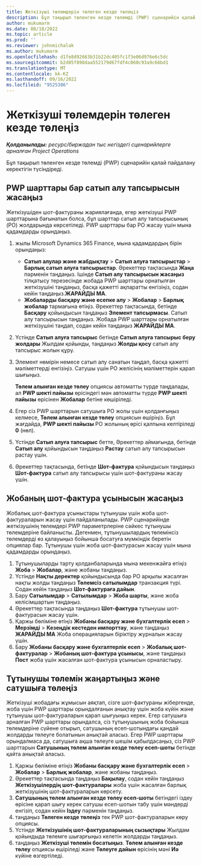 ```yaml
---
title: Жеткізуші төлемдерін төлеген кезде төлеңіз
description: Бұл тақырып төленген кезде төлемді (PWP) сценарийін қалай пайдалану керектігін түсіндіреді.
author: mukumarm
ms.date: 08/18/2022
ms.topic: article
ms.prod: ''
ms.reviewer: johnmichalak
ms.author: mukumarm
ms.openlocfilehash: d1fe8d92663b31b22dc405fc1f3e06d976e6c5dc
ms.sourcegitcommit: b2d05f898daa552179d67fdf4c060c93a9c66bd1
ms.translationtype: MT
ms.contentlocale: kk-KZ
ms.lasthandoff: 09/16/2022
ms.locfileid: "9525386"
---
```

# <a name="pay-when-paid-vendor-payments"></a>Жеткізуші төлемдерін төлеген кезде төлеңіз

_**Қолданылады:** ресурс/биржадан тыс негіздегі сценарийлерге арналған Project Operations_

Бұл тақырып төленген кезде төлемді (PWP) сценарийін қалай пайдалану керектігін түсіндіреді.

## <a name="create-a-purchase-order-that-has-pwp-terms"></a>PWP шарттары бар сатып алу тапсырысын жасаңыз

Жеткізушіден шот-фактураны жариялағанда, егер жеткізуші PWP шарттарына бағынатын болса, бұл шарттар сатып алу тапсырысының (PO) жолдарында көрсетіледі. PWP шарттары бар PO жасау үшін мына қадамдарды орындаңыз.

1. жылы Microsoft Dynamics 365 Finance, мына қадамдардың бірін орындаңыз:

    - **Сатып алулар және жабдықтау** \> **Сатып алуға тапсырыстар** \> **Барлық сатып алуға тапсырыстар**. Әрекеттер тақтасында **Жаңа** пәрменін таңдаңыз. Ішінде **Сатып алу тапсырысын жасаңыз** тілқатысу терезесінде жобада PWP шарттары орнатылған жеткізушіні таңдаңыз, басқа қажетті ақпаратты енгізіңіз, содан кейін таңдаңыз.**ЖАРАЙДЫ МА**.
    - **Жобаларды басқару және есепке алу** \> **Жобалар** \> **Барлық жобалар** тармағына өтіңіз. Әрекеттер тақтасында, бетінде **Басқару** қойындысын таңдаңыз **Элемент тапсырмасы**. Сатып алу тапсырысын таңдаңыз. Жобада PWP шарттары орнатылған жеткізушіні таңдап, содан кейін таңдаңыз **ЖАРАЙДЫ МА**.

2. Үстінде **Сатып алуға тапсырыс** бетінде **Сатып алуға тапсырыс беру жолдары** Жылдам қойынды, таңдаңыз **Жолды қосу** сатып алу тапсырыс жолын құру.
3. Элемент нөмірін немесе сатып алу санатын таңдап, басқа қажетті мәліметтерді енгізіңіз. Сатушы үшін PO желісінің мәліметтерін қарап шығыңыз.

    **Төлем алынған кезде төлеу** опциясы автоматты түрде таңдалады, ал **PWP шекті пайызы** өрісіндегі мән автоматты түрде **PWP шекті пайызы** өрісінен **Жобалар** бетіне көшіріледі.

4. Егер сіз PWP шарттарын сатушыға PO жолы үшін қолданғыңыз келмесе, **Төлем алынған кезде төлеу** опциясын өшіріңіз. Бұл жағдайда, **PWP шекті пайызы** PO жолының өрісі қалпына келтіріледі **0** (нөл).
5. Үстінде **Сатып алуға тапсырыс** бетте, Әрекеттер аймағында, бетінде **Сатып алу** қойындысын таңдаңыз **Растау** сатып алу тапсырысын растау үшін.
6. Әрекеттер тақтасында, бетінде **Шот-фактура** қойындысын таңдаңыз **Шот-фактура** сатып алу тапсырысы үшін шот-фактураны жасау үшін.

## <a name="create-a-project-invoice-proposal"></a>Жобаның шот-фактура ұсынысын жасаңыз

Жобалық шот-фактура ұсыныстары тұтынушы үшін жоба шот-фактураларын жасау үшін пайдаланылады. PWP сценарийінде жеткізушінің төлемдері PWP параметрлеріне сәйкес тұтынушы төлемдеріне байланысты. Дегенмен, тұтынушылардың төлемінсіз төлемдерді өз қалауыңыз бойынша босатуға мүмкіндік беретін опциялар бар. Тұтынушы үшін жоба шот-фактурасын жасау үшін мына қадамдарды орындаңыз.

1. Тұтынушыларды тарту қолданбаларында мына мекенжайға өтіңіз **Жоба** \> **Жобалар**, және жобаны таңдаңыз.
2. Үстінде **Нақты деректер** қойындысында бар PO арқылы жасалған нақты жолды таңдаңыз **Төлемсіз сатылымдар** транзакция түрі. Содан кейін таңдаңыз **Шот-фактураға дайын**.
3. Бару **Сатылымдар** \> **Сатылымдар** \> **Жоба шарты**, және жоба келісімшартын таңдаңыз.
4. Әрекеттер тақтасында таңдаңыз **Шот-фактура** тұтынушы шот-фактурасын жасау үшін.
5. Қаржы бөліміне өтіңіз **Жобаны басқару және бухгалтерлік есеп** \> **Мерзімді** \> **Кезеңдік кестеден импорттау**, және таңдаңыз **ЖАРАЙДЫ МА** Жоба операцияларын біріктіру журналын жасау үшін.
6. Бару **Жобаны басқару және бухгалтерлік есеп** \> **Жобалық шот-фактуралар** \> **Жобаның шот-фактура ұсынысы**, және таңдаңыз **Пост** жоба үшін жасалған шот-фактура ұсынысын орналастыру.

## <a name="update-a-customer-payment-and-pay-the-vendor"></a>Тұтынушы төлемін жаңартыңыз және сатушыға төлеңіз

Жеткізуші жобадағы жұмысын аяқтап, сізге шот-фактураны жібергенде, жоба үшін PWP шарттары орындалғанын анықтау үшін жоба күйін және тұтынушы шот-фактураларын қарап шығуыңыз керек. Егер сатушыға арналған PWP шарттары орындалса, сіз тұтынушының жоба бойынша төлемдеріне сүйене отырып, сатушының есеп-шотындағы қандай жолдарды төлеуге болатынын анықтай аласыз. Егер PWP шарттары орындалмаса да, сатушыға ақша төлеуге шешім қабылдасаңыз, сіз PWP шарттарын **Сатушының төлем алынған кезде төлеу есеп-шоты** бетінде қайта анықтай аласыз.

1. Қаржы бөліміне өтіңіз **Жобаны басқару және бухгалтерлік есеп** \> **Жобалар** \> **Барлық жобалар**, және жобаны таңдаңыз.
2. Әрекеттер тақтасында таңдаңыз **Бақылау**, содан кейін таңдаңыз **Жеткізушілердің шот-фактуралары** жоба үшін жасалған барлық жеткізушінің шот-фактураларын көрсету.
3. **Сатушының төлем алынған кезде төлеу есеп-шоты** бетіндегі іздеу өрісіне қарап шығу керек сатушы есеп-шотын табу үшін мәндерді енгізіп, содан кейін **Іздеу** пәрменін таңдаңыз.
4. таңдаңыз **Төлеген кезде төлеңіз** тек PWP шот-фактураларын көру опциясы.
5. Үстінде **Жеткізушінің шот-фактураларының сызықтары** Жылдам қойындыда төлемге шығарғыңыз келетін жолдарды таңдаңыз.
6. таңдаңыз **Жеткізуші төлемін босатыңыз**. **Төлем алынған кезде төлеу** опциясы өшіріледі және **Төлеуге дайын** өрісінің мәні **Иә** күйіне өзгертіледі.
